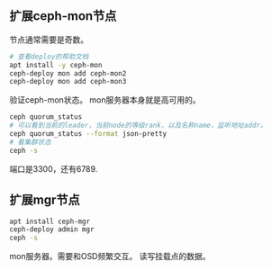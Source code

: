 ## 扩展ceph-mon节点
节点通常需要是奇数。
```bash
# 查看deploy的帮助文档
apt install -y ceph-mon
ceph-deploy mon add ceph-mon2
ceph-deploy mon add ceph-mon3
```
验证ceph-mon状态。
mon服务器本身就是高可用的。
```bash
ceph quorum_status
# 可以看到当前的leader，当前node的等级rank，以及名称name，监听地址addr。
ceph quorum_status --format json-pretty
# 看集群状态
ceph -s
```
端口是3300，还有6789.
## 扩展mgr节点
```bash
apt install ceph-mgr
ceph-deploy admin mgr
ceph -s
```

mon服务器。需要和OSD频繁交互。
读写挂载点的数据。
